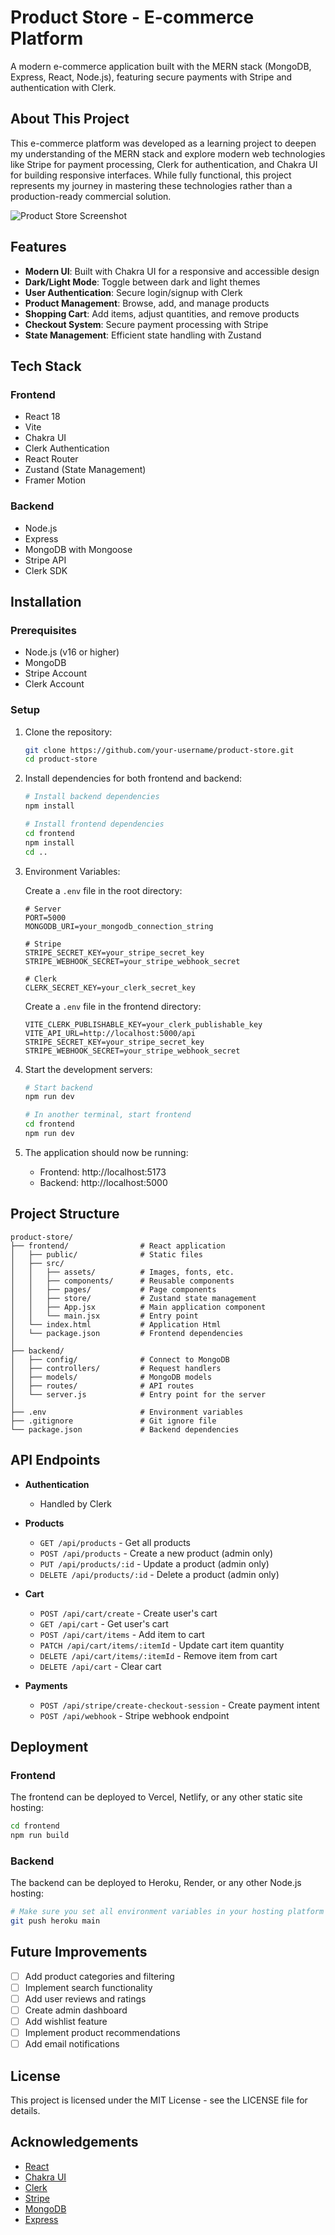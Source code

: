 # Product Store - E-commerce Platform

A modern e-commerce application built with the MERN stack (MongoDB, Express, React, Node.js), featuring secure payments with Stripe and authentication with Clerk.

## About This Project

This e-commerce platform was developed as a learning project to deepen my understanding of the MERN stack and explore modern web technologies like Stripe for payment processing, Clerk for authentication, and Chakra UI for building responsive interfaces. While fully functional, this project represents my journey in mastering these technologies rather than a production-ready commercial solution.

![Product Store Screenshot](https://via.placeholder.com/800x400?text=Product+Store+Screenshot)

## Features

- **Modern UI**: Built with Chakra UI for a responsive and accessible design
- **Dark/Light Mode**: Toggle between dark and light themes
- **User Authentication**: Secure login/signup with Clerk
- **Product Management**: Browse, add, and manage products
- **Shopping Cart**: Add items, adjust quantities, and remove products
- **Checkout System**: Secure payment processing with Stripe
- **State Management**: Efficient state handling with Zustand

## Tech Stack

### Frontend
- React 18
- Vite
- Chakra UI
- Clerk Authentication
- React Router
- Zustand (State Management)
- Framer Motion

### Backend
- Node.js
- Express
- MongoDB with Mongoose
- Stripe API
- Clerk SDK

## Installation

### Prerequisites
- Node.js (v16 or higher)
- MongoDB
- Stripe Account
- Clerk Account

### Setup

1. Clone the repository:
   ```bash
   git clone https://github.com/your-username/product-store.git
   cd product-store
   ```

2. Install dependencies for both frontend and backend:
   ```bash
   # Install backend dependencies
   npm install
   
   # Install frontend dependencies
   cd frontend
   npm install
   cd ..
   ```

3. Environment Variables:

   Create a `.env` file in the root directory:
   ```
   # Server
   PORT=5000
   MONGODB_URI=your_mongodb_connection_string
   
   # Stripe
   STRIPE_SECRET_KEY=your_stripe_secret_key
   STRIPE_WEBHOOK_SECRET=your_stripe_webhook_secret
   
   # Clerk
   CLERK_SECRET_KEY=your_clerk_secret_key
   ```

   Create a `.env` file in the frontend directory:
   ```
   VITE_CLERK_PUBLISHABLE_KEY=your_clerk_publishable_key
   VITE_API_URL=http://localhost:5000/api
   STRIPE_SECRET_KEY=your_stripe_secret_key
   STRIPE_WEBHOOK_SECRET=your_stripe_webhook_secret
   ```

4. Start the development servers:
   ```bash
   # Start backend
   npm run dev
   
   # In another terminal, start frontend
   cd frontend
   npm run dev
   ```

5. The application should now be running:
   - Frontend: http://localhost:5173
   - Backend: http://localhost:5000

## Project Structure

```
product-store/
├── frontend/                # React application
│   ├── public/              # Static files
│   ├── src/
│   │   ├── assets/          # Images, fonts, etc.
│   │   ├── components/      # Reusable components
│   │   ├── pages/           # Page components
│   │   ├── store/           # Zustand state management
│   │   ├── App.jsx          # Main application component
│   │   └── main.jsx         # Entry point
│   └── index.html           # Application Html
│   └── package.json         # Frontend dependencies
│
├── backend/
│   ├── config/              # Connect to MongoDB
│   ├── controllers/         # Request handlers
│   ├── models/              # MongoDB models
│   ├── routes/              # API routes
│   └── server.js            # Entry point for the server
│
├── .env                     # Environment variables
├── .gitignore               # Git ignore file
└── package.json             # Backend dependencies
```

## API Endpoints

- **Authentication**
  - Handled by Clerk

- **Products**
  - `GET /api/products` - Get all products
  - `POST /api/products` - Create a new product (admin only)
  - `PUT /api/products/:id` - Update a product (admin only)
  - `DELETE /api/products/:id` - Delete a product (admin only)

- **Cart**
  - `POST /api/cart/create` - Create user's cart
  - `GET /api/cart` - Get user's cart
  - `POST /api/cart/items` - Add item to cart
  - `PATCH /api/cart/items/:itemId` - Update cart item quantity
  - `DELETE /api/cart/items/:itemId` - Remove item from cart
  - `DELETE /api/cart` - Clear cart

- **Payments**
  - `POST /api/stripe/create-checkout-session` - Create payment intent
  - `POST /api/webhook` - Stripe webhook endpoint

## Deployment

### Frontend
The frontend can be deployed to Vercel, Netlify, or any other static site hosting:

```bash
cd frontend
npm run build
```

### Backend
The backend can be deployed to Heroku, Render, or any other Node.js hosting:

```bash
# Make sure you set all environment variables in your hosting platform
git push heroku main
```

## Future Improvements
- [ ] Add product categories and filtering
- [ ] Implement search functionality
- [ ] Add user reviews and ratings
- [ ] Create admin dashboard
- [ ] Add wishlist feature
- [ ] Implement product recommendations
- [ ] Add email notifications

## License

This project is licensed under the MIT License - see the LICENSE file for details.

## Acknowledgements

- [React](https://reactjs.org/)
- [Chakra UI](https://chakra-ui.com/)
- [Clerk](https://clerk.dev/)
- [Stripe](https://stripe.com/)
- [MongoDB](https://www.mongodb.com/)
- [Express](https://expressjs.com/)
